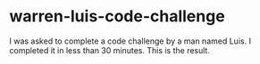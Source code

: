 # warren-luis-code-challenge
I was asked to complete a code challenge by a man named Luis. I completed it in less than 30 minutes. This is the result.
